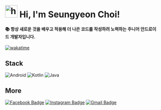 # <img src="https://user-images.githubusercontent.com/1303154/88677602-1635ba80-d120-11ea-84d8-d263ba5fc3c0.gif" width="40px" alt="hi"> Hi, I'm Seungyeon Choi!
#### 📚 항상 새로운 것을 배우고 적용해 더 나은 코드를 작성하려 노력하는 주니어 안드로이드 개발자입니다.

[![wakatime](https://wakatime.com/badge/user/b414bd33-a014-4794-91c7-de9060ae185d.svg)](https://wakatime.com/@b414bd33-a014-4794-91c7-de9060ae185d)

## Stack
![Android](https://img.shields.io/badge/Android-3DDC84?style=for-the-badge&logo=android&logoColor=white)
![Kotlin](https://img.shields.io/badge/Kotlin-0095D5?&style=for-the-badge&logo=kotlin&logoColor=white)
![Java](https://img.shields.io/badge/Java-ED8B00?style=for-the-badge&logo=java&logoColor=white) 

## More
[![Facebook Badge](https://img.shields.io/badge/Facebook-1877F2?style=for-the-badge&logo=facebook&logoColor=white)](https://www.facebook.com/profile.php?id=100004939396180)
[![Instagram Badge](https://img.shields.io/badge/Instagram-E4405F?style=for-the-badge&logo=instagram&logoColor=white)](https://www.instagram.com/sseung._.416/)
[![Gmail Badge](https://img.shields.io/badge/-Gmail-c14438?style=for-the-badge&logo=Gmail&logoColor=white)](mailto:choiseungyeon416@gmail.com)

